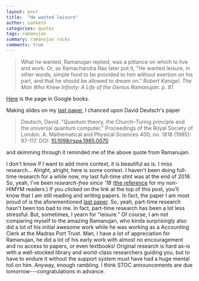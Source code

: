 ```yaml
---
layout: post
title:  "He wanted leisure"
author: sanketh
categories: quotes
tags: ramanujan
summary: ramanujan rocks
comments: true
---
```


> What he wanted, Ramanujan replied, was a pittance on which to live and work. Or, as Ramachandra Rao later put it, "He wanted leisure, in other words, simple food to be provided to him without exertion on his part, and that he should be allowed to dream on." <cite>Robert Kanigel. The Man Who Knew Infinity: A Life of the Genius Ramanujan. p. 81</cite>

[Here](https://books.google.ca/books?id=m08ADAAAQBAJ&lpg=PA81&ots=Sm-c3OILCp&dq=%22He%20wanted%20leisure%2C%20in%20other%20words%2C%20simple%20food%20to%20be%20provided%20to%22&pg=PA81#v=onepage&q=%22He%20wanted%20leisure,%20in%20other%20words,%20simple%20food%20to%20be%20provided%20to%22&f=false) is the page in Google books.

Making slides on my [last paper](https://arxiv.org/abs/1909.10503), I chanced upon David Deutsch's paper

> Deutsch, David. "Quantum theory, the Church–Turing principle and the universal quantum computer." Proceedings of the Royal Society of London. A. Mathematical and Physical Sciences 400, no. 1818 (1985): 97-117. DOI: [10.1098/rspa.1985.0070](https://doi.org/10.1098/rspa.1985.0070)

and skimming through it reminded me of the above quote from Ramanujan.

I don't know if I want to add more context, it is beautiful as is. I miss research... Alright, alright, here is some context. I haven't been doing full-time research for a while now, my last full-time stint was at the end of 2018. So, yeah, I've been *research-free since '18* ([the reference](https://youtu.be/YxHFOh3t8mk) for my non-HIMYM readers.) If you clicked on the link at the top of this post, you'll know that I am still reading and writing papers. In fact, the paper I am most proud of is the aforementioned [last paper](https://arxiv.org/abs/1909.10503). So, yeah, part-time research hasn't been too bad to me. In fact, part-time research has been a lot less stressful. But, sometimes, I yearn for "leisure." Of course, I am not comparing myself to the amazing Ramanujan, who kinda surprisingly also did a lot of his initial awesome work while he was working as a Accounting Clerk at the Madras Port Trust. Man, I have a lot of appreciation for Ramanujan, he did a lot of his early work with almost no encouragement and no access to papers, or even textbooks! Original research is hard as-is with a well-stocked library and world-class researchers guiding you, but to have to endure it without the support system must have had a huge mental toil on him. Anyway, enough rambling. I think STOC announcements are due tomorrow---congratulations in advance.
